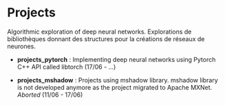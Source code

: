 # Projects

Algorithmic exploration of deep neural networks. 
Explorations de bibliothèques donnant des structures pour la créations de réseaux de neurones.


- **projects_pytorch** : Implementing deep neural networks using Pytorch C++ API called libtorch  (17/06 - ...)


- **projects_mshadow**  : Projects using mshadow library.  mshadow library is not developed anymore as the project migrated to Apache MXNet. *Aborted* (11/06 - 17/06)
